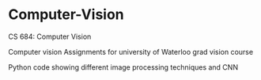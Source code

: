 # Computer-Vision
CS 684: Computer Vision

Computer vision Assignments for university of Waterloo grad vision course

Python code showing different image processing techniques and CNN 
